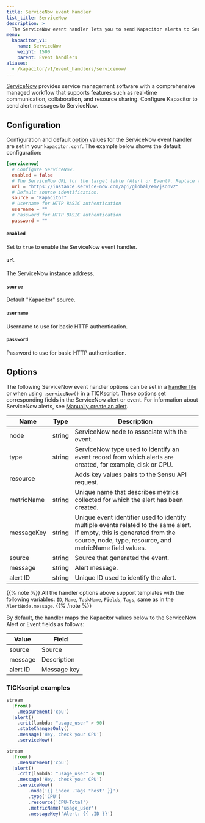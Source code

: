 ```yaml
---
title: ServiceNow event handler
list_title: ServiceNow
description: >
  The ServiceNow event handler lets you to send Kapacitor alerts to ServiceNow. This page includes configuration options and usage examples.
menu:
  kapacitor_v1:
    name: ServiceNow
    weight: 1500
    parent: Event handlers
aliases:
  - /kapacitor/v1/event_handlers/servicenow/
---
```


[ServiceNow](https://www.servicenow.com/) provides service management software with a comprehensive managed workflow that supports
features such as real-time communication, collaboration, and resource sharing.
Configure Kapacitor to send alert messages to ServiceNow.

## Configuration

Configuration and default [option](#options) values for the ServiceNow event
handler are set in your `kapacitor.conf`.
The example below shows the default configuration:

```toml
[servicenow]
  # Configure ServiceNow.
  enabled = false
  # The ServiceNow URL for the target table (Alert or Event). Replace this instance with your hostname.
  url = "https://instance.service-now.com/api/global/em/jsonv2"
  # Default source identification.
  source = "Kapacitor"
  # Username for HTTP BASIC authentication
  username = ""
  # Password for HTTP BASIC authentication
  password = ""
```

#### `enabled`

Set to `true` to enable the ServiceNow event handler.

#### `url`

The ServiceNow instance address.

#### `source`

Default "Kapacitor" source.

#### `username`

Username to use for basic HTTP authentication.

#### `password`

Password to use for basic HTTP authentication.

## Options

The following ServiceNow event handler options can be set in a
[handler file](/kapacitor/v1/reference/event_handlers/#create-a-topic-handler-with-a-handler-file) or when using
`.serviceNow()` in a TICKscript. These options set corresponding fields in the ServiceNow alert or event. For information about ServiceNow alerts, see [Manually create an alert](https://docs.servicenow.com/bundle/paris-it-operations-management/page/product/event-management/task/t_EMManuallyCreateAlert.html).

| Name       | Type                   | Description                                                                                              |
| ----       | ----                   | -----------                                                                                              |
| node       | string                 | ServiceNow node to associate with the event.                                                             |
| type       | string                 | ServiceNow type used to identify an event record from which alerts are created, for example, disk or CPU.|
| resource   |                        | Adds key values pairs to the Sensu API request.                                                          |
| metricName | string                 | Unique name that describes metrics collected for which the alert has been created.                       |
| messageKey | string                 | Unique event identifier used to identify multiple events related to the same alert. If empty, this is generated from the source, node, type, resource, and metricName field values.|
| source     | string                 | Source that generated the event.                                                                         |
| message    | string                 | Alert message.                                                                                           |
| alert ID   | string                 | Unique ID used to identify the alert.                                                                    |

{{% note %}}
All the handler options above support templates with the following variables: `ID`, `Name`, `TaskName`, `Fields`, `Tags`, same as in the `AlertNode.message`.
{{% /note %}}

By default, the handler maps the Kapacitor values below to the ServiceNow Alert or Event fields as follows:

| Value      | Field       |
| ----       | ----        |
| source     | Source      |
| message    | Description |
| alert ID   | Message key |

### TICKscript examples

```js
stream
  |from()
    .measurement('cpu')
  |alert()
    .crit(lambda: "usage_user" > 90)
    .stateChangesOnly()
    .message('Hey, check your CPU')
    .serviceNow()
```

```js
stream
  |from()
    .measurement('cpu')
  |alert()
    .crit(lambda: "usage_user" > 90)
    .message('Hey, check your CPU')
    .serviceNow()
        .node('{{ index .Tags "host" }}')
        .type('CPU')
        .resource('CPU-Total')
        .metricName('usage_user')
        .messageKey('Alert: {{ .ID }}')
```
